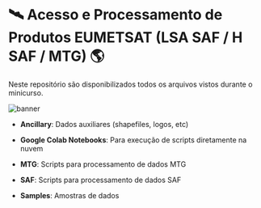 # 🛰️ Acesso e Processamento de Produtos EUMETSAT (LSA SAF / H SAF / MTG) 🌎

Neste repositório são disponibilizados todos os arquivos vistos durante o minicurso.

![banner](https://github.com/diegormsouza/spaceweek2023/assets/54595784/c90c5d1b-3b21-4747-a5b2-973d33b6a6cc)

- **Ancillary**: Dados auxiliares (shapefiles, logos, etc)

- **Google Colab Notebooks**: Para execução de scripts diretamente na nuvem

- **MTG**: Scripts para processamento de dados MTG

- **SAF**: Scripts para processamento de dados SAF

- **Samples**: Amostras de dados
